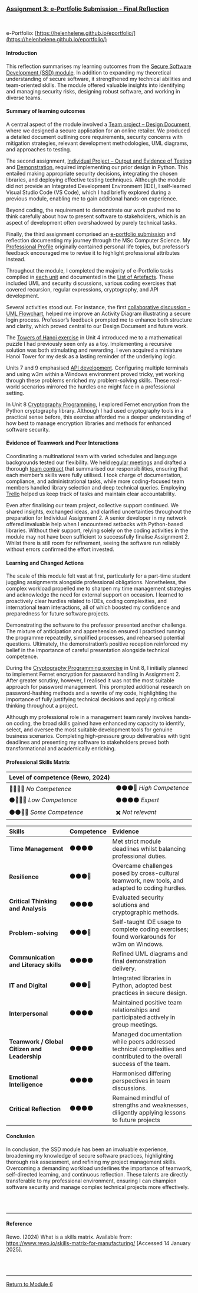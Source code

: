 
### [Assignment 3: e-Portfolio Submission - Final Reflection](SSD_A3_Reflection.pdf)

<br>

e-Portfolio: [https://helenhelene.github.io/eportfolio/](https://helenhelene.github.io/eportfolio/)

#### Introduction
This reflection summarises my learning outcomes from the [Secure Software Development (SSD) module](SSD_main.md).  In addition to expanding my theoretical understanding of secure software, it strengthened my technical abilities and team-oriented skills. The module offered valuable insights into identifying and managing security risks, designing robust software, and working in diverse teams.

#### Summary of learning outcomes
A central aspect of the module involved a [Team project – Design Document](SSD_A1.md), where we designed a secure application for an online retailer. We produced a detailed document outlining core requirements, security concerns with mitigation strategies, relevant development methodologies, UML diagrams, and approaches to testing.

The second assignment, [Individual Project – Output and Evidence of Testing](SSD_A2.md) and [Demonstration](SSD_A2_Demo.pdf), required implementing our prior design in Python. This entailed making appropriate security decisions, integrating the chosen libraries, and deploying effective testing techniques. Although the module did not provide an Integrated Development Environment (IDE), I self-learned Visual Studio Code (VS Code), which I had briefly explored during a previous module, enabling me to gain additional hands-on experience.

Beyond coding, the requirement to demonstrate our work pushed me to think carefully about how to present software to stakeholders, which is an aspect of development often overshadowed by purely technical tasks.

Finally, the third assignment comprised an [e-portfolio submission](https://helenhelene.github.io/eportfolio/) and reflection documenting my journey through the MSc Computer Science.  My [Professional Profile](https://helenhelene.github.io/eportfolio/Aboutme.html) originally contained personal life topics, but professor’s feedback encouraged me to revise it to highlight professional attributes instead.

Throughout the module, I completed the majority of e-Portfolio tasks compiled in [each unit](SSD_main.md) and documented in the  [List of Artefacts](SSD_ArtefactsSummary.md).  These included UML and security discussions, various coding exercises that covered recursion, regular expressions, cryptography, and API development.

Several activities stood out.  For instance, the first [collaborative discussion - UML Flowchart](SSD_Unit03_Summary.pdf), helped me improve an Activity Diagram illustrating a secure login process. Professor’s feedback prompted me to enhance both structure and clarity, which proved central to our Design Document and future work.

The [Towers of Hanoi exercise](SSD_Unit04_Seminar.md) in Unit 4 introduced me to a mathematical puzzle I had previously seen only as a toy. Implementing a recursive solution was both stimulating and rewarding. I even acquired a miniature Hanoi Tower for my desk as a lasting reminder of the underlying logic.

Units 7 and 9 emphasised [API development](SSD_Unit07_Activity2.md).  Configuring multiple terminals and using w3m within a Windows environment proved tricky, yet working through these problems enriched my problem-solving skills. These real-world scenarios mirrored the hurdles one might face in a professional setting.

In Unit 8 [Cryptography Programming](SSD_Unit08_Seminar.md), I explored Fernet encryption from the Python cryptography library. Although I had used cryptography tools in a practical sense before, this exercise afforded me a deeper understanding of how best to manage encryption libraries and methods for enhanced software security.


#### Evidence of Teamwork and Peer Interactions
Coordinating a multinational team with varied schedules and language backgrounds tested our flexibility. We held [regular meetings](SSD_A1_MoM.md) and drafted a thorough [team contract](SSD_A1_MoM.md) that summarised our responsibilities, ensuring that each member’s skills were fully utilised. I took charge of documentation, compliance, and administrational tasks, while more coding-focused team members handled library selection and deep technical queries. Employing [Trello](SSD_A1_Trello.pdf) helped us keep track of tasks and maintain clear accountability.

Even after finalising our team project, collective support continued. We shared insights, exchanged ideas, and clarified uncertainties throughout the preparation for Individual Assignment 2. A senior developer in my network offered invaluable help when I encountered setbacks with Python-based libraries. Without their support, relying solely on the coding activities in the module may not have been sufficient to successfully finalise Assignment 2. Whilst there is still room for refinement, seeing the software run reliably without errors confirmed the effort invested.

#### Learning and Changed Actions
The scale of this module felt vast at first, particularly for a part-time student juggling assignments alongside professional obligations. Nonetheless, the complex workload propelled me to sharpen my time management strategies and acknowledge the need for external support on occasion. I learned to proactively clear hurdles related to IDEs, coding complexities, and international team interactions, all of which boosted my confidence and preparedness for future software projects.

Demonstrating the software to the professor presented another challenge. The mixture of anticipation and apprehension ensured I practised running the programme repeatedly, simplified processes, and rehearsed potential questions. Ultimately, the demonstration’s positive reception reinforced my belief in the importance of careful presentation alongside technical competence.

During the [Cryptography Programming exercise](SSD_Unit08_Seminar.md) in Unit 8, I initially planned to implement Fernet encryption for password handling in Assignment 2. After greater scrutiny, however, I realised it was not the most suitable approach for password management. This prompted additional research on password-hashing methods and a rewrite of my code, highlighting the importance of fully justifying technical decisions and applying critical thinking throughout a project.

Although my professional role in a management team rarely involves hands-on coding, the broad skills gained have enhanced my capacity to identify, select, and oversee the most suitable development tools for genuine business scenarios. Completing high-pressure group deliverables with tight deadlines and presenting my software to stakeholders proved both transformational and academically enriching.

#### Professional Skills Matrix

| Level of competence (Rewo, 2024) | |
| :------------------------ | :------------------------ |
| 🔘🔘🔘🔘	_No Competence_	| 	⚫⚫⚫🔘 _High Competence_ |
| ⚫🔘🔘🔘 _Low Competence_	 |	⚫⚫⚫⚫ _Expert_ |
|	⚫⚫🔘🔘 _Some Competence_	|	✖️ _Not relevant_ |


| **Skills** |	**Competence** |	**Evidence** |
| :--------- |	:-----------  |	:------------ |
| **Time Management**	| ⚫⚫⚫⚫	| Met strict module deadlines whilst balancing professional duties. |
| **Resilience**	| ⚫⚫⚫🔘	| Overcame challenges posed by cross-cultural teamwork, new tools, and adapted to coding hurdles. |
| **Critical Thinking and Analysis** | ⚫⚫⚫⚫ |	Evaluated security solutions and cryptographic methods. |
| **Problem-solving**	| ⚫⚫⚫🔘	| Self-taught IDE usage to complete coding exercises; found workarounds for w3m on Windows. |
| **Communication and Literacy skills**	|	⚫⚫⚫⚫	| Refined UML diagrams and final demonstration delivery. |
| **IT and Digital**		| ⚫⚫⚫🔘	| Integrated libraries in Python, adopted best practices in secure design. |
| **Interpersonal**	|  ⚫⚫⚫⚫	| Maintained positive team relationships and participated actively in group meetings. |
| **Teamwork / Global Citizen and Leadership** |	⚫⚫⚫⚫	| Managed documentation while peers addressed technical complexities and contributed to the overall success of the team. |
| **Emotional Intelligence** |	⚫⚫⚫⚫	| Harmonised differing perspectives in team discussions. |
| **Critical Reflection** |	⚫⚫⚫⚫	| Remained mindful of strengths and weaknesses, diligently applying lessons to future projects |

#### Conclusion
In conclusion, the SSD module has been an invaluable experience, broadening my knowledge of secure software practices, highlighting thorough risk assessment, and refining my project management skills. Overcoming a demanding workload underlines the importance of teamwork, self-directed learning, and continuous reflection. These talents are directly transferable to my professional environment, ensuring I can champion software security and manage complex technical projects more effectively.

<br><br>

---

#### Reference
Rewo. (2024) What is a skills matrix. Available from: https://www.rewo.io/skills-matrix-for-manufacturing/ [Accessed 14 January 2025].   

<br><br>

---

[Return to Module 6](SSD_main.md)
